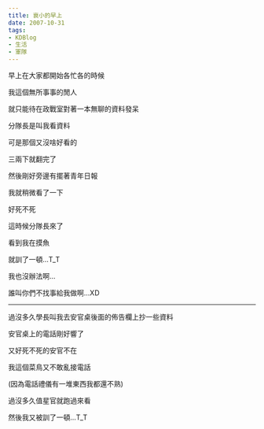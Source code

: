 ```yaml
---
title: 衰小的早上
date: 2007-10-31
tags:
- KDBlog
- 生活
- 軍隊
---
```

早上在大家都開始各忙各的時候

我這個無所事事的閒人

就只能待在政戰室對著一本無聊的資料發呆

分隊長是叫我看資料

可是那個又沒啥好看的

三兩下就翻完了

然後剛好旁邊有擺著青年日報

我就稍微看了一下

好死不死

這時候分隊長來了

看到我在摸魚

就訓了一頓...T_T

我也沒辦法啊...

誰叫你們不找事給我做啊...XD

---

過沒多久學長叫我去安官桌後面的佈告欄上抄一些資料

安官桌上的電話剛好響了

又好死不死的安官不在

我這個菜鳥又不敢亂接電話

(因為電話禮儀有一堆東西我都還不熟)

過沒多久值星官就跑過來看

然後我又被訓了一頓...T_T

